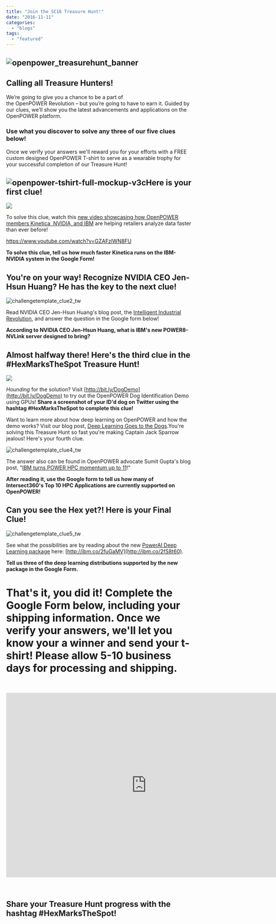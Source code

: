 ```yaml
---
title: "Join the SC16 Treasure Hunt!"
date: "2016-11-11"
categories: 
  - "blogs"
tags: 
  - "featured"
---
```


## ![openpower_treasurehunt_banner](images/OpenPower_TreasureHunt_Banner.png)

## Calling all Treasure Hunters!

We’re going to give you a chance to be a part of the OpenPOWER Revolution – but you’re going to have to earn it. Guided by our clues, we’ll show you the latest advancements and applications on the OpenPOWER platform.

### Use what you discover to solve any **three** of our five clues below!

Once we verify your answers we'll reward you for your efforts with a FREE custom designed OpenPOWER T-shirt to serve as a wearable trophy for your successful completion of our Treasure Hunt!

## ![openpower-tshirt-full-mockup-v3c](images/OpenPOWER-Tshirt-Full-Mockup-V3c-1024x673.jpg)Here is your first clue!

![](images/ChallengeTemplate_Clue1_v2.png)

To solve this clue, watch this [new video showcasing how OpenPOWER members Kinetica, NVIDIA, and IBM](https://www.youtube.com/watch?v=GZAFzlWN8FU) are helping retailers analyze data faster than ever before!

https://www.youtube.com/watch?v=GZAFzlWN8FU

**To solve this clue, tell us how much faster Kinetica runs on the IBM-NVIDIA system in the Google Form!** 

## You're on your way! Recognize NVIDIA CEO Jen-Hsun Huang? He has the key to the next clue!

![challengetemplate_clue2_tw](images/ChallengeTemplate_Clue2_TW.png)

Read NVIDIA CEO Jen-Hsun Huang's blog post, the [Intelligent Industrial Revolution](https://blogs.nvidia.com/blog/2016/10/24/intelligent-industrial-revolution/), and answer the question in the Google form below!

**According to NVIDIA CEO Jen-Hsun Huang, what is IBM's new POWER8-NVLink server designed to bring?**

## Almost halfway there! Here's the third clue in the #HexMarksTheSpot Treasure Hunt!

![](images/ChallengeTemplate_Clue3_v2.png)

_Hounding_ for the solution? Visit [http://bit.ly/DogDemo](http://bit.ly/DogDemo) to try out the OpenPOWER Dog Identification Demo using GPUs! **Share a screenshot of your ID'd dog on Twitter using the hashtag #HexMarksTheSpot to complete this clue!**

Want to learn more about how deep learning on OpenPOWER and how the demo works? Visit our blog post, [Deep Learning Goes to the Dogs](https://openpowerfoundation.org/blogs/deep-learning-goes-to-the-dogs/).You're solving this Treasure Hunt so fast you're making Captain Jack Sparrow jealous! Here's your fourth clue.

![challengetemplate_clue4_tw](images/ChallengeTemplate_Clue4_TW.png)

The answer also can be found in OpenPOWER advocate Sumit Gupta's blog post, "[IBM turns POWER HPC momentum up to 11](http://ibm.co/2fuFl6t)!"

**After reading it, use the Google form to tell us how many of Intersect360's Top 10 HPC Applications are currently supported on OpenPOWER!**

## Can you see the Hex yet?! Here is your Final Clue!

![challengetemplate_clue5_tw](images/ChallengeTemplate_Clue5_TW.png)

See what the possibilities are by reading about the new [PowerAI Deep Learning package](http://ibm.co/2fS8t60) here: [http://ibm.co/2fuGaMV](http://ibm.co/2fS8t60).

**Tell us three of the deep learning distributions supported by the new package in the Google Form.**

# That's it, you did it! Complete the Google Form below, including your shipping information. Once we verify your answers, we'll let you know your a winner and send your t-shirt! Please allow 5-10 business days for processing and shipping.

 

<iframe src="https://docs.google.com/forms/d/e/1FAIpQLSfOgjDMhP3CSU0Aw-nvBqO5nuZ6Z8WHAJpDNE7AUuYCzN3wMw/viewform?entry.2005620554&amp;entry.1045781291&amp;entry.1065046570&amp;entry.1166974658&amp;entry.887918652&amp;entry.1220690866&amp;entry.1848903924&amp;entry.95663645&amp;entry.1426568257&amp;entry.1175409360&amp;entry.56159036=Yes,+please+keep+me+informed.&amp;entry.1194854011=Yes,+I+want+to+join+the+Revolution!embedded=true" width="760" height="500" frameborder="0" marginwidth="0" marginheight="0">Loading...</iframe>

 

## Share your Treasure Hunt progress with the hashtag #HexMarksTheSpot!
